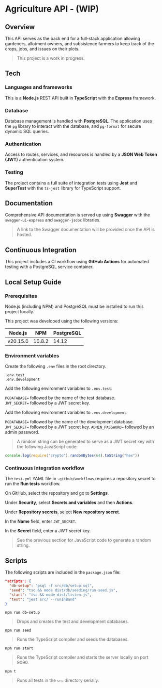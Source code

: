 # Agriculture API - (WIP)

## Overview

This API serves as the back end for a full-stack application allowing gardeners, allotment owners, and subsistence farmers to keep track of the crops, jobs, and issues on their plots.

> This project is a work in progress.

## Tech

### Languages and frameworks

This is a **Node.js** REST API built in **TypeScript** with the **Express** framework.

### Database

Database management is handled with **PostgreSQL**. The application uses the `pg` library to interact with the database, and `pg-format` for secure dynamic SQL queries. 

### Authentication

Access to routes, services, and resources is handled by a **JSON Web Token (JWT)** authentication system.

### Testing

The project contains a full suite of integration tests using **Jest** and **SuperTest** with the `ts-jest` library for TypeScript support.

## Documentation

Comprehensive API documentation is served up using **Swagger** with the `swagger-ui-express` and `swagger-jsdoc` libraries.

> A link to the Swagger documentation will be provided once the API is hosted.

## Continuous Integration

This project includes a CI workflow using **GitHub Actions** for automated testing with a PostgreSQL service container.

## Local Setup Guide

### Prerequisites

Node.js (including NPM) and PostgreSQL must be installed to run this project locally.

This project was developed using the following versions:

| Node.js | NPM | PostgreSQL |
| --- | --- | --- |
| v20.15.0 | 10.8.2 | 14.12 |

### Environment variables

Create the following `.env` files in the root directory.

`.env.test`\
`.env.development`

Add the following environment variables to `.env.test`:

`PGDATABASE=` followed by the name of the test database.\
`JWT_SECRET=` followed by a JWT secret key.

Add the following environment variables to `.env.development`:

`PGDATABASE=` followed by the name of the development database.\
`JWT_SECRET=` followed by a JWT secret key.
`ADMIN_PASSWORD=` followed by an admin password.

> A random string can be generated to serve as a JWT secret key with the following JavaScript code:

```js
console.log(require("crypto").randomBytes(64).toString("hex"))
```

### Continuous integration workflow

The `test.yml` YAML file in `.github/workflows` requires a repository secret to run the **Run tests** workflow.

On GitHub, select the repository and go to **Settings**.

Under **Security**, select **Secrets and variables** and then **Actions**.

Under **Repository secrets**, select **New repository secret**.

In the **Name** field, enter `JWT_SECRET`.

In the **Secret** field, enter a JWT secret key.
> See the previous section for JavaScript code to generate a random string.

## Scripts

The following scripts are included in the `package.json` file:

```json
"scripts": {
  "db-setup": "psql -f src/db/setup.sql",
  "seed": "tsc && node dist/db/seeding/run-seed.js",
  "start": "tsc && node dist/listen.js",
  "test": "jest src/ --runInBand"
}
```

`npm run db-setup`
> Drops and creates the test and development databases.

`npm run seed`
> Runs the TypeScript compiler and seeds the databases.

`npm run start`
> Runs the TypeScript compiler and starts the server locally on port 9090.

`npm t`
> Runs all tests in the `src` directory serially.
